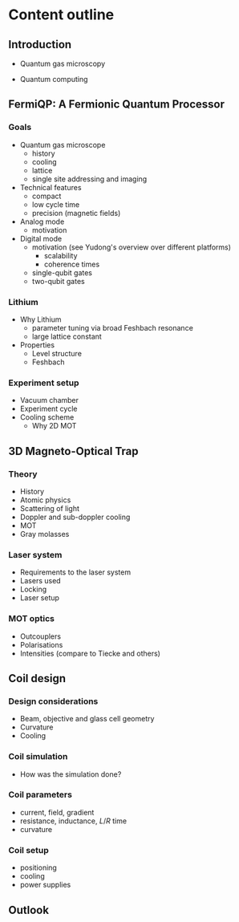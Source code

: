 # Content outline

## Introduction

- Quantum gas microscopy

- Quantum computing


## FermiQP: A Fermionic Quantum Processor

### Goals
- Quantum gas microscope
    - history
    - cooling
    - lattice
    - single site addressing and imaging
- Technical features
    - compact
    - low cycle time
    - precision (magnetic fields)
- Analog mode 
    - motivation
- Digital mode
    - motivation (see Yudong's overview over different platforms)
        - scalability
        - coherence times
    - single-qubit gates
    - two-qubit gates

### Lithium
- Why Lithium
    - parameter tuning via broad Feshbach resonance
    - large lattice constant
- Properties
    - Level structure
    - Feshbach

### Experiment setup
- Vacuum chamber
- Experiment cycle
- Cooling scheme
    - Why 2D MOT

## 3D Magneto-Optical Trap
### Theory
- History
- Atomic physics
- Scattering of light
- Doppler and sub-doppler cooling
- MOT
- Gray molasses

### Laser system
- Requirements to the laser system
- Lasers used
- Locking
- Laser setup

### MOT optics
- Outcouplers
- Polarisations
- Intensities (compare to Tiecke and others)


## Coil design
### Design considerations
- Beam, objective and glass cell geometry
- Curvature
- Cooling

### Coil simulation
- How was the simulation done?

### Coil parameters
- current, field, gradient
- resistance, inductance, $L/R$ time
- curvature

### Coil setup
- positioning
- cooling
- power supplies



## Outlook